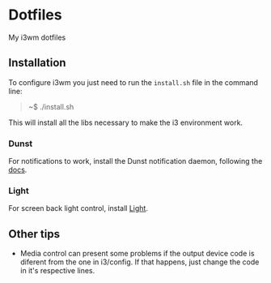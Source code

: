 # Dotfiles
My i3wm dotfiles

## Installation

To configure i3wm you just need to run the `install.sh` file in the command line:
> ~$ ./install.sh

This will install all the libs necessary to make the i3 environment work.

### Dunst

For notifications to work, install the Dunst notification daemon, following the [docs](https://github.com/dunst-project/dunst).

### Light

For screen back light control, install [Light](http://haikarainen.github.io/light/).

## Other tips

- Media control can present some problems if the output device code is diferent from the one in i3/config. If that happens, just change the code in it's respective lines.